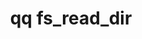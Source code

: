 ---
category: fs
command: fs_read_dir
optional_options:
- alternate: []
  help: Directory path
  name: --path
  required: false
- alternate: []
  help: Directory ID
  name: --id
  required: false
- alternate: []
  help: REST API pagination size to use. This affects the number of API calls made,
    and the structure of the resulting JSON output, but does not affect what entries
    are returned. Note that the system may impose an upper limit on the page size.
  name: --page-size
  required: false
- alternate: []
  help: Snapshot ID to read from
  name: --snapshot
  required: false
- alternate: []
  help: SMB style match pattern.
  name: --smb-pattern
  required: false
permalink: /qq-cli-command-guide/fs/fs_read_dir.html
positional_options: []
sidebar: qq_cli_command_reference_sidebar
summary: This section explains how to use the <code>qq fs_read_dir</code> command.
synopsis: Read directory
title: qq fs_read_dir
usage: qq fs_read_dir [-h] (--path PATH | --id ID) [--page-size PAGE_SIZE] [--snapshot
  SNAPSHOT] [--smb-pattern SMB_PATTERN]
zendesk_source: qq CLI Command Guide

---